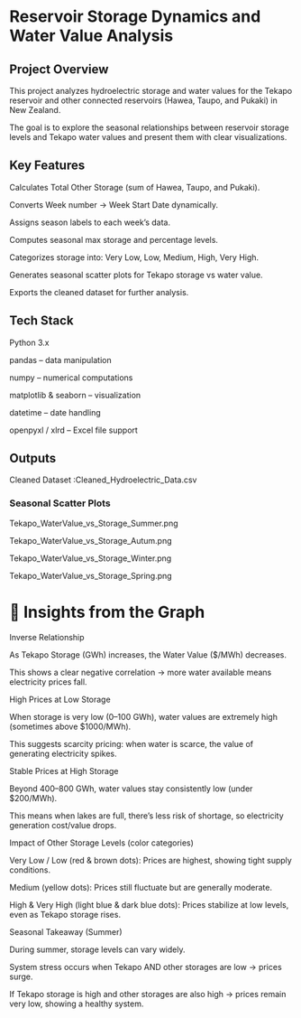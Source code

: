 # Reservoir Storage Dynamics and Water Value Analysis

## Project Overview
This project analyzes hydroelectric storage and water values for the Tekapo reservoir and other connected reservoirs (Hawea, Taupo, and Pukaki) in New Zealand.

The goal is to explore the seasonal relationships between reservoir storage levels and Tekapo water values and present them with clear visualizations.

## Key Features
Calculates Total Other Storage (sum of Hawea, Taupo, and Pukaki).

Converts Week number → Week Start Date dynamically.

Assigns season labels to each week’s data.

Computes seasonal max storage and percentage levels.

Categorizes storage into: Very Low, Low, Medium, High, Very High.

Generates seasonal scatter plots for Tekapo storage vs water value.

Exports the cleaned dataset for further analysis.

## Tech Stack
Python 3.x

pandas – data manipulation

numpy – numerical computations

matplotlib & seaborn – visualization

datetime – date handling

openpyxl / xlrd – Excel file support

## Outputs

Cleaned Dataset :Cleaned_Hydroelectric_Data.csv

### Seasonal Scatter Plots

Tekapo_WaterValue_vs_Storage_Summer.png

Tekapo_WaterValue_vs_Storage_Autum.png

Tekapo_WaterValue_vs_Storage_Winter.png

Tekapo_WaterValue_vs_Storage_Spring.png

# 🔎 Insights from the Graph

Inverse Relationship

As Tekapo Storage (GWh) increases, the Water Value ($/MWh) decreases.

This shows a clear negative correlation → more water available means electricity prices fall.

High Prices at Low Storage

When storage is very low (0–100 GWh), water values are extremely high (sometimes above $1000/MWh).

This suggests scarcity pricing: when water is scarce, the value of generating electricity spikes.

Stable Prices at High Storage

Beyond 400–800 GWh, water values stay consistently low (under $200/MWh).

This means when lakes are full, there’s less risk of shortage, so electricity generation cost/value drops.

Impact of Other Storage Levels (color categories)

Very Low / Low (red & brown dots): Prices are highest, showing tight supply conditions.

Medium (yellow dots): Prices still fluctuate but are generally moderate.

High & Very High (light blue & dark blue dots): Prices stabilize at low levels, even as Tekapo storage rises.

Seasonal Takeaway (Summer)

During summer, storage levels can vary widely.

System stress occurs when Tekapo AND other storages are low → prices surge.

If Tekapo storage is high and other storages are also high → prices remain very low, showing a healthy system.


